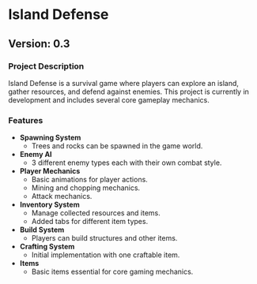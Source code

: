 # Island Defense

## Version: 0.3

### Project Description

Island Defense is a survival game where players can explore an island, gather resources, and defend against enemies. This project is currently in development and includes several core gameplay mechanics.

### Features

- **Spawning System**
  - Trees and rocks can be spawned in the game world.
- **Enemy AI**
  - 3 different enemy types each with their own combat style.
- **Player Mechanics**
  - Basic animations for player actions.
  - Mining and chopping mechanics.
  - Attack mechanics.
- **Inventory System**
  - Manage collected resources and items.
  - Added tabs for different item types.
- **Build System**
  - Players can build structures and other items.
- **Crafting System**
  - Initial implementation with one craftable item.
- **Items**
  - Basic items essential for core gaming mechanics.
